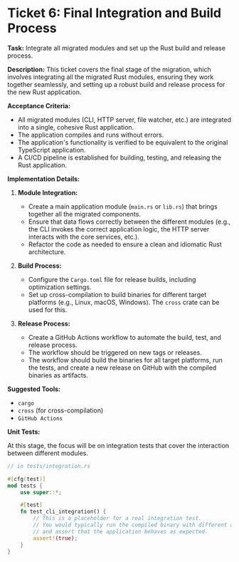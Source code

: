 # Ticket 6: Final Integration and Build Process

**Task:** Integrate all migrated modules and set up the Rust build and release process.

**Description:** This ticket covers the final stage of the migration, which involves integrating all the migrated Rust modules, ensuring they work together seamlessly, and setting up a robust build and release process for the new Rust application.

**Acceptance Criteria:**
- All migrated modules (CLI, HTTP server, file watcher, etc.) are integrated into a single, cohesive Rust application.
- The application compiles and runs without errors.
- The application's functionality is verified to be equivalent to the original TypeScript application.
- A CI/CD pipeline is established for building, testing, and releasing the Rust application.

**Implementation Details:**

1.  **Module Integration:**
    -   Create a main application module (`main.rs` or `lib.rs`) that brings together all the migrated components.
    -   Ensure that data flows correctly between the different modules (e.g., the CLI invokes the correct application logic, the HTTP server interacts with the core services, etc.).
    -   Refactor the code as needed to ensure a clean and idiomatic Rust architecture.

2.  **Build Process:**
    -   Configure the `Cargo.toml` file for release builds, including optimization settings.
    -   Set up cross-compilation to build binaries for different target platforms (e.g., Linux, macOS, Windows). The `cross` crate can be used for this.

3.  **Release Process:**
    -   Create a GitHub Actions workflow to automate the build, test, and release process.
    -   The workflow should be triggered on new tags or releases.
    -   The workflow should build the binaries for all target platforms, run the tests, and create a new release on GitHub with the compiled binaries as artifacts.

**Suggested Tools:**
- `cargo`
- `cross` (for cross-compilation)
- `GitHub Actions`

**Unit Tests:**

At this stage, the focus will be on integration tests that cover the interaction between different modules.

```rust
// in tests/integration.rs

#[cfg(test)]
mod tests {
    use super::*;

    #[test]
    fn test_cli_integration() {
        // This is a placeholder for a real integration test.
        // You would typically run the compiled binary with different arguments
        // and assert that the application behaves as expected.
        assert!(true);
    }
}
```

